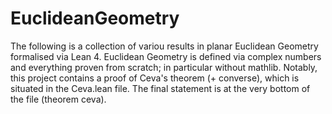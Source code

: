 # EuclideanGeometry

The following is a collection of variou results in planar Euclidean Geometry formalised via Lean 4. Euclidean Geometry is defined via complex numbers and everything proven from scratch; in particular without mathlib.
Notably, this project contains a proof of Ceva's theorem (+ converse), which is situated in the Ceva.lean file. The final statement is at the very bottom of the file (theorem ceva).
